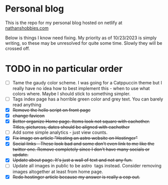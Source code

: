 # Personal blog
This is the repo for my personal blog hosted on netlify at [nathanshobbies.com](https://nathanshobbies.com/)

Below is things I know need fixing. My priority as of 10/23/2023 is simply writing, so these may be unresolved for quite some time. Slowly they will be crossed off. 
# TODO in no particular order 
- [ ] Tame the gaudy color scheme. I was going for a Catppuccin theme but I really have no idea how to best implement this - when to use what colors where.  Maybe I should stick to something simpler.
- [ ] Tags index page has a horrible green color and grey text. You can barely read anything
- [x] ~~Remove the hello script on front page~~
- [x] ~~change favicon~~
- [x] ~~Better organize Home page. Items look not square with eachother. Titles, picturess, dates should be aligned with eachother~~
- [ ] Add some simple analytics - just view counts.
- [x] ~~Fix image on article "Hosting an astro website on Hostinger"~~
- [x] ~~Social links - These look bad and some don't even link to me like the twitter one. Remove completely since I don't have many socials or update.~~
- [x] ~~Update about page. It's just a wall of text and not any fun.~~
- [ ] Update all images in public to be astro <Image> tags instead. Consider removing images altogether at least from home page. 
- [x] ~~Redo hostinger article because my answer is really a cop out.~~

